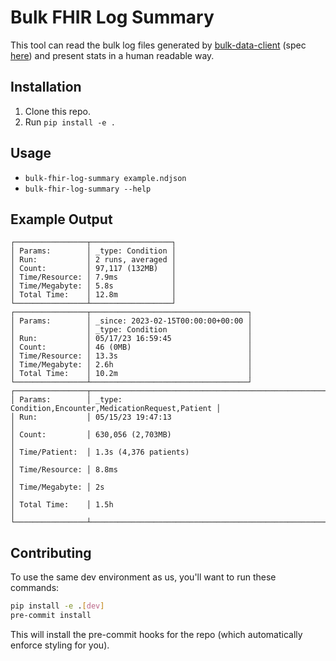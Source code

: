 # Bulk FHIR Log Summary

This tool can read the bulk log files generated by
[bulk-data-client](https://github.com/smart-on-fhir/bulk-data-client)
(spec [here](https://github.com/smart-on-fhir/bulk-data-client/wiki/Bulk-Data-Export-Log-Items))
and present stats in a human readable way.

## Installation

1. Clone this repo.
2. Run `pip install -e .`

## Usage

- `bulk-fhir-log-summary example.ndjson`
- `bulk-fhir-log-summary --help`

## Example Output

```
┌────────────────┬──────────────────┐
│ Params:        │ _type: Condition │
│ Run:           │ 2 runs, averaged │
│ Count:         │ 97,117 (132MB)   │
│ Time/Resource: │ 7.9ms            │
│ Time/Megabyte: │ 5.8s             │
│ Total Time:    │ 12.8m            │
└────────────────┴──────────────────┘
┌────────────────┬───────────────────────────────────┐
│ Params:        │ _since: 2023-02-15T00:00:00+00:00 │
│                │ _type: Condition                  │
│ Run:           │ 05/17/23 16:59:45                 │
│ Count:         │ 46 (0MB)                          │
│ Time/Resource: │ 13.3s                             │
│ Time/Megabyte: │ 2.6h                              │
│ Total Time:    │ 10.2m                             │
└────────────────┴───────────────────────────────────┘
┌────────────────┬──────────────────────────────────────────────────────┐
│ Params:        │ _type: Condition,Encounter,MedicationRequest,Patient │
│ Run:           │ 05/15/23 19:47:13                                    │
│ Count:         │ 630,056 (2,703MB)                                    │
│ Time/Patient:  │ 1.3s (4,376 patients)                                │
│ Time/Resource: │ 8.8ms                                                │
│ Time/Megabyte: │ 2s                                                   │
│ Total Time:    │ 1.5h                                                 │
└────────────────┴──────────────────────────────────────────────────────┘
```

## Contributing

To use the same dev environment as us, you'll want to run these commands:
```sh
pip install -e .[dev]
pre-commit install
```

This will install the pre-commit hooks for the repo (which automatically enforce styling for you).
